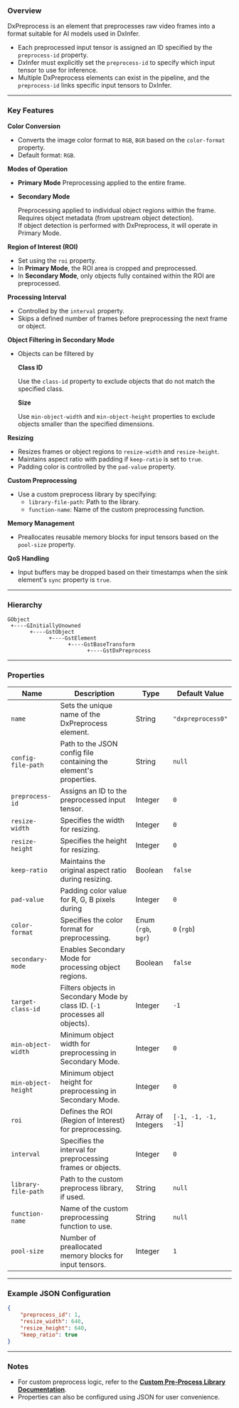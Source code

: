 
### **Overview**
DxPreprocess is an element that preprocesses raw video frames into a format suitable for AI models used in DxInfer. 

- Each preprocessed input tensor is assigned an ID specified by the `preprocess-id` property.
- DxInfer must explicitly set the `preprocess-id` to specify which input tensor to use for inference.
- Multiple DxPreprocess elements can exist in the pipeline, and the `preprocess-id` links specific input tensors to DxInfer.

---

### **Key Features**

**Color Conversion**

   - Converts the image color format to `RGB`, `BGR` based on the `color-format` property.  
   - Default format: `RGB`.

**Modes of Operation**

   - **Primary Mode**
    Preprocessing applied to the entire frame. 

   - **Secondary Mode**
   
      Preprocessing applied to individual object regions within the frame.  
      Requires object metadata (from upstream object detection).  
      If object detection is performed with DxPreprocess, it will operate in Primary Mode.

**Region of Interest (ROI)**

   - Set using the `roi` property.  
   - In **Primary Mode**, the ROI area is cropped and preprocessed.  
   - In **Secondary Mode**, only objects fully contained within the ROI are preprocessed.

**Processing Interval**

   - Controlled by the `interval` property.  
   - Skips a defined number of frames before preprocessing the next frame or object.

**Object Filtering in Secondary Mode**

   - Objects can be filtered by

     **Class ID**

      Use the `class-id` property to exclude objects that do not match the specified class.

     **Size**

      Use `min-object-width` and `min-object-height` properties to exclude objects smaller than the specified dimensions.

**Resizing**

   - Resizes frames or object regions to `resize-width` and `resize-height`.  
   - Maintains aspect ratio with padding if `keep-ratio` is set to `true`.  
   - Padding color is controlled by the `pad-value` property.

**Custom Preprocessing**

   - Use a custom preprocess library by specifying:
     - `library-file-path`: Path to the library.
     - `function-name`: Name of the custom preprocessing function.

**Memory Management**

   - Preallocates reusable memory blocks for input tensors based on the `pool-size` property.

**QoS Handling**

   - Input buffers may be dropped based on their timestamps when the sink element's `sync` property is `true`.  

---

### **Hierarchy**

```
GObject
 +----GInitiallyUnowned
       +----GstObject
             +----GstElement
                   +----GstBaseTransform
                         +----GstDxPreprocess
```

---

### **Properties**

| **Name**             | **Description**                                                                                      | **Type**             | **Default Value**       |
|-----------------------|------------------------------------------------------------------------------------------------------|----------------------|-------------------------|
| `name`               | Sets the unique name of the DxPreprocess element.                                                   | String               | `"dxpreprocess0"`       |
| `config-file-path`   | Path to the JSON config file containing the element's properties.                                    | String               | `null`                 |
| `preprocess-id`      | Assigns an ID to the preprocessed input tensor.                                                      | Integer              | `0`                    |
| `resize-width`       | Specifies the width for resizing.                                                                   | Integer              | `0`                    |
| `resize-height`      | Specifies the height for resizing.                                                                  | Integer              | `0`                    |
| `keep-ratio`         | Maintains the original aspect ratio during resizing.                                                | Boolean              | `false`                |
| `pad-value`          | Padding color value for R, G, B pixels during                                             | Integer              | `0`                    |
| `color-format`       | Specifies the color format for preprocessing.                                                       | Enum (`rgb`, `bgr`)  | `0` (`rgb`)            |
| `secondary-mode`     | Enables Secondary Mode for processing object regions.                                               | Boolean              | `false`                |
| `target-class-id`    | Filters objects in Secondary Mode by class ID. (`-1` processes all objects).                        | Integer              | `-1`                   |
| `min-object-width`   | Minimum object width for preprocessing in Secondary Mode.                                           | Integer              | `0`                    |
| `min-object-height`  | Minimum object height for preprocessing in Secondary Mode.                                          | Integer              | `0`                    |
| `roi`                | Defines the ROI (Region of Interest) for preprocessing.                                             | Array of Integers    | `[-1, -1, -1, -1]`     |
| `interval`           | Specifies the interval for preprocessing frames or objects.                                         | Integer              | `0`                    |
| `library-file-path`  | Path to the custom preprocess library, if used.                                                     | String               | `null`                 |
| `function-name`      | Name of the custom preprocessing function to use.                                                   | String               | `null`                 |
| `pool-size`          | Number of preallocated memory blocks for input tensors.                                             | Integer              | `1`                    |

---

### **Example JSON Configuration**

```json
{
    "preprocess_id": 1,
    "resize_width": 640,
    "resize_height": 640,
    "keep_ratio": true
}
```

---

### **Notes**
- For custom preprocess logic, refer to the [**Custom Pre-Process Library Documentation**](./../writing_your_own_application.md).
- Properties can also be configured using JSON for user convenience.
